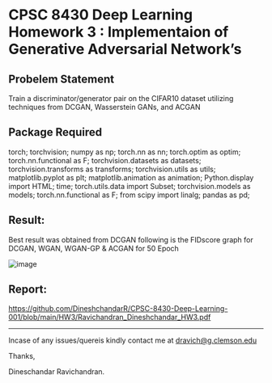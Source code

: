 CPSC 8430 Deep Learning Homework 3 : Implementaion of Generative Adversarial Network’s
============= 

Probelem Statement 
---------------
Train a discriminator/generator pair on the CIFAR10 dataset utilizing techniques from DCGAN, Wasserstein GANs, and ACGAN

Package Required
---------------
torch;
torchvision;
numpy as np;
torch.nn as nn;
torch.optim as optim;
torch.nn.functional as F;
torchvision.datasets as datasets;
torchvision.transforms as transforms;
torchvision.utils as utils;
matplotlib.pyplot as plt;
matplotlib.animation as animation;
Python.display import HTML;
time;
torch.utils.data import Subset;
torchvision.models as models;
torch.nn.functional as F;
from scipy import linalg;
pandas as pd;



Result:
---------------
Best result was obtained from DCGAN following is the FIDscore graph for DCGAN, WGAN, WGAN-GP  & ACGAN for 50 Epoch

![image](https://user-images.githubusercontent.com/96357078/164615269-6e169c7d-7858-4359-b409-d28cf1c216c4.png)

Report: 
---------------
https://github.com/DineshchandarR/CPSC-8430-Deep-Learning-001/blob/main/HW3/Ravichandran_Dineshchandar_HW3.pdf

---------------
Incase of any issues/quereis kindly contact me at dravich@g.clemson.edu

Thanks,

Dineschandar Ravichandran.
